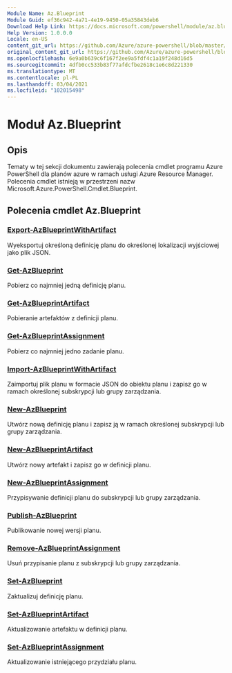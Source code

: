 ```yaml
---
Module Name: Az.Blueprint
Module Guid: ef36c942-4a71-4e19-9450-05a35843deb6
Download Help Link: https://docs.microsoft.com/powershell/module/az.blueprint
Help Version: 1.0.0.0
Locale: en-US
content_git_url: https://github.com/Azure/azure-powershell/blob/master/src/Blueprint/Blueprint/help/Az.Blueprint.md
original_content_git_url: https://github.com/Azure/azure-powershell/blob/master/src/Blueprint/Blueprint/help/Az.Blueprint.md
ms.openlocfilehash: 6e9a0b639c6f167f2ee9a5fdf4c1a19f248d16d5
ms.sourcegitcommit: 4dfb0cc533b83f77afdcfbe2618c1e6c8d221330
ms.translationtype: MT
ms.contentlocale: pl-PL
ms.lasthandoff: 03/04/2021
ms.locfileid: "102015498"
---
```

# Moduł Az.Blueprint
## Opis
Tematy w tej sekcji dokumentu zawierają polecenia cmdlet programu Azure PowerShell dla planów azure w ramach usługi Azure Resource Manager. Polecenia cmdlet istnieją w przestrzeni nazw Microsoft.Azure.PowerShell.Cmdlet.Blueprint.

## Polecenia cmdlet Az.Blueprint
### [Export-AzBlueprintWithArtifact](Export-AzBlueprintWithArtifact.md)
Wyeksportuj określoną definicję planu do określonej lokalizacji wyjściowej jako plik JSON. 

### [Get-AzBlueprint](Get-AzBlueprint.md)
Pobierz co najmniej jedną definicję planu.

### [Get-AzBlueprintArtifact](Get-AzBlueprintArtifact.md)
Pobieranie artefaktów z definicji planu.

### [Get-AzBlueprintAssignment](Get-AzBlueprintAssignment.md)
Pobierz co najmniej jedno zadanie planu.

### [Import-AzBlueprintWithArtifact](Import-AzBlueprintWithArtifact.md)
Zaimportuj plik planu w formacie JSON do obiektu planu i zapisz go w ramach określonej subskrypcji lub grupy zarządzania.

### [New-AzBlueprint](New-AzBlueprint.md)
Utwórz nową definicję planu i zapisz ją w ramach określonej subskrypcji lub grupy zarządzania.

### [New-AzBlueprintArtifact](New-AzBlueprintArtifact.md)
Utwórz nowy artefakt i zapisz go w definicji planu.

### [New-AzBlueprintAssignment](New-AzBlueprintAssignment.md)
Przypisywanie definicji planu do subskrypcji lub grupy zarządzania.

### [Publish-AzBlueprint](Publish-AzBlueprint.md)
Publikowanie nowej wersji planu.

### [Remove-AzBlueprintAssignment](Remove-AzBlueprintAssignment.md)
Usuń przypisanie planu z subskrypcji lub grupy zarządzania.

### [Set-AzBlueprint](Set-AzBlueprint.md)
Zaktualizuj definicję planu.

### [Set-AzBlueprintArtifact](Set-AzBlueprintArtifact.md)
Aktualizowanie artefaktu w definicji planu.

### [Set-AzBlueprintAssignment](Set-AzBlueprintAssignment.md)
Aktualizowanie istniejącego przydziału planu.

